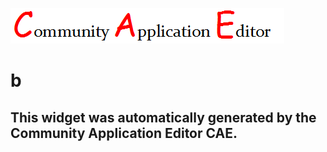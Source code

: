 ![CAE](https://github.com/patricia-cae-2/frontendComponent-5/blob/gh-pages/img/logo.png)  

b
===================


This widget was automatically generated by the Community Application Editor CAE.  
---------------
